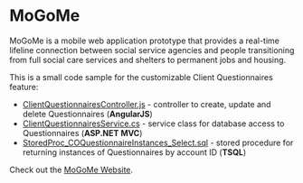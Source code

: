 # MoGoMe

MoGoMe is a mobile web application prototype that provides a real-time lifeline connection between social service agencies and people transitioning from full social care services and shelters to permanent jobs and housing. 

This is a small code sample for the customizable Client Questionnaires feature:

* [ClientQuestionnairesController.js](https://github.com/lfujioki/MoGoMe-Code-Samples/blob/master/ClientQuestionnairesController.js) - controller to create, update and delete Questionnaires (**AngularJS**)
* [ClientQuestionnairesService.cs](https://github.com/lfujioki/MoGoMe-Code-Samples/blob/master/ClientQuestionnairesService.cs) - service class for database access to Questionnaires (**ASP.NET MVC**) 
* [StoredProc_COQuestionnaireInstances_Select.sql](https://github.com/lfujioki/MoGoMe-Code-Samples/blob/master/StoredProc_COQuestionnaireInstances_Select.sql) - stored procedure for returning instances of Questionnaires by account ID (**TSQL**)


Check out the [MoGoMe Website](https://mgmdev.azurewebsites.net/). 
